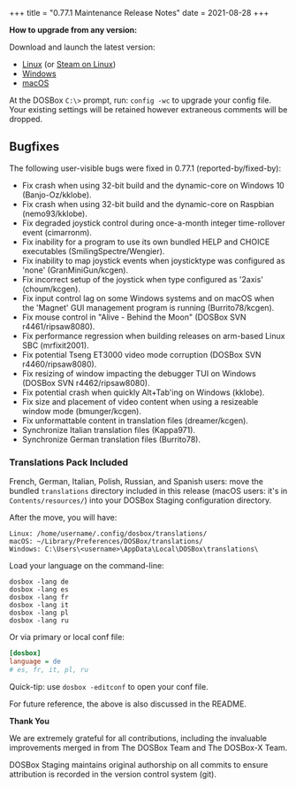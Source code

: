 +++
title = "0.77.1 Maintenance Release Notes"
date = 2021-08-28
+++

**How to upgrade from any version:**

Download and launch the latest version:

- [Linux](/downloads/linux/) (or [Steam on Linux](/downloads/linux#steam))
- [Windows](/downloads/windows/)
- [macOS](/downloads/macos/)

At the DOSBox `C:\>` prompt, run: `config -wc` to upgrade your config file.
Your existing settings will be retained however extraneous comments will be dropped.

## Bugfixes

The following user-visible bugs were fixed in 0.77.1 (reported-by/fixed-by):

- Fix crash when using 32-bit build and the dynamic-core on Windows 10 (Banjo-Oz/kklobe).
- Fix crash when using 32-bit build and the dynamic-core on Raspbian (nemo93/kklobe).
- Fix degraded joystick control during once-a-month integer time-rollover event (cimarronm).
- Fix inability for a program to use its own bundled HELP and CHOICE executables (SmilingSpectre/Wengier).
- Fix inability to map joystick events when joysticktype was configured as 'none' (GranMiniGun/kcgen).
- Fix incorrect setup of the joystick when type configured as '2axis' (choum/kcgen).
- Fix input control lag on some Windows systems and on macOS when the 'Magnet' GUI management program is running (Burrito78/kcgen).
- Fix mouse control in "Alive - Behind the Moon" (DOSBox SVN r4461/ripsaw8080).
- Fix performance regression when building releases on arm-based Linux SBC (mrfixit2001).
- Fix potential Tseng ET3000 video mode corruption (DOSBox SVN r4460/ripsaw8080).
- Fix resizing of window impacting the debugger TUI on Windows (DOSBox SVN r4462/ripsaw8080).
- Fix potential crash when quickly Alt+Tab'ing on Windows (kklobe).
- Fix size and placement of video content when using a resizeable window mode (bmunger/kcgen).
- Fix unformattable content in translation files (dreamer/kcgen).
- Synchronize Italian translation files (Kappa971).
- Synchronize German translation files (Burrito78).

### Translations Pack Included

French, German, Italian, Polish, Russian, and Spanish users:
move the bundled `translations` directory included in this
release (macOS users: it's in `Contents/resources/`) into your
DOSBox Staging configuration directory.

After the move, you will have:

```
Linux: /home/username/.config/dosbox/translations/
macOS: ~/Library/Preferences/DOSBox/translations/
Windows: C:\Users\<username>\AppData\Local\DOSBox\translations\
```

Load your language on the command-line:

``` shell
dosbox -lang de
dosbox -lang es
dosbox -lang fr
dosbox -lang it
dosbox -lang pl
dosbox -lang ru
```

Or via primary or local conf file:


``` ini
[dosbox]
language = de
# es, fr, it, pl, ru
```

Quick-tip: use `dosbox -editconf` to open your conf file.

For future reference, the above is also discussed in the README.

**Thank You**

We are extremely grateful for all contributions, including the invaluable improvements merged in from The DOSBox Team and The DOSBox-X Team.

DOSBox Staging maintains original authorship on all commits to ensure attribution is recorded in the version control system (git).
